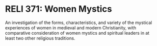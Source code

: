 # RELI 371: Women Mystics

An investigation of the forms, characteristics, and variety of the mystical experiences of women in medieval and modern Christianity, with comparative consideration of women mystics and spiritual leaders in at least two other religious traditions.